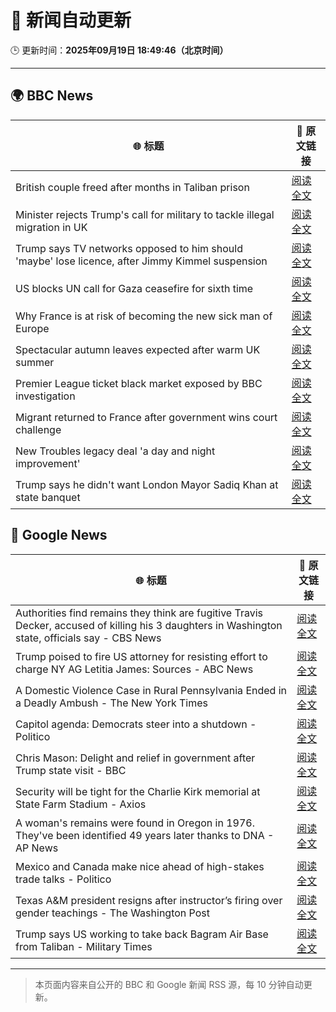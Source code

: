 # 🧠 新闻自动更新

🕒 更新时间：**2025年09月19日 18:49:46（北京时间）**

---

## 🌍 BBC News

| 🌐 标题 | 🔗 原文链接 |
|--------|-------------|
| British couple freed after months in Taliban prison | [阅读全文](https://www.bbc.com/news/articles/c0q7l8ewj0wo?at_medium=RSS&at_campaign=rss) |
| Minister rejects Trump's call for military to tackle illegal migration in UK | [阅读全文](https://www.bbc.com/news/articles/c04qre9l0v3o?at_medium=RSS&at_campaign=rss) |
| Trump says TV networks opposed to him should 'maybe' lose licence, after Jimmy Kimmel suspension | [阅读全文](https://www.bbc.com/news/articles/cr4qe0rz2zvo?at_medium=RSS&at_campaign=rss) |
| US blocks UN call for Gaza ceasefire for sixth time | [阅读全文](https://www.bbc.com/news/articles/ce3yj41083no?at_medium=RSS&at_campaign=rss) |
| Why France is at risk of becoming the new sick man of Europe | [阅读全文](https://www.bbc.com/news/articles/cvg9n6vr2eyo?at_medium=RSS&at_campaign=rss) |
| Spectacular autumn leaves expected after warm UK summer | [阅读全文](https://www.bbc.com/weather/articles/c5yvd830p37o?at_medium=RSS&at_campaign=rss) |
| Premier League ticket black market exposed by BBC investigation | [阅读全文](https://www.bbc.com/sport/articles/cwy9dlqxx2ro?at_medium=RSS&at_campaign=rss) |
| Migrant returned to France after government wins court challenge | [阅读全文](https://www.bbc.com/news/articles/cx273vnkjpmo?at_medium=RSS&at_campaign=rss) |
| New Troubles legacy deal 'a day and night improvement' | [阅读全文](https://www.bbc.com/news/articles/ckged550k76o?at_medium=RSS&at_campaign=rss) |
| Trump says he didn't want London Mayor Sadiq Khan at state banquet | [阅读全文](https://www.bbc.com/news/articles/cwyl01x9pllo?at_medium=RSS&at_campaign=rss) |

## 📰 Google News

| 🌐 标题 | 🔗 原文链接 |
|--------|-------------|
| Authorities find remains they think are fugitive Travis Decker, accused of killing his 3 daughters in Washington state, officials say - CBS News | [阅读全文](https://news.google.com/rss/articles/CBMimAFBVV95cUxQZGIzR0xRMDZ6WDdRLTIxZTdLTWtjRUFpTE1oR2lKdFpiMTRJN2FoMld2ZjdXdnRqZWJEWW9ncmRrYzlmUDhHT0hIV01vUnJ0empNbHBfZ2w4RUp5YkJ5MGhxaTZ2Z0duQ0R6NEpoSkpLa0U2b2t4Q2NEYnJERjRBSjdBNUcwRVoyOERYYVJKVFk4aGh3c0JOUNIBngFBVV95cUxQTjFZa3ZxZzM3R25oRlJmOW91MU01emc1bThWejk2b1RBRlY3V3ZoYnBzREEwRzZtUFY1UWgzWDFpVlo2aUlXcEROVi1uSnMxZGxxdlRzQlhPUXhXbmNPODZ0cGJraEpYelVYaUJKbVk4MXBwZHZ3YmpaQjlTRnplQ1ZpOEQ1czRtcUg1QVRtRldZSHpMNnJsVDBuZVVWUQ?oc=5) |
| Trump poised to fire US attorney for resisting effort to charge NY AG Letitia James: Sources - ABC News | [阅读全文](https://news.google.com/rss/articles/CBMinwFBVV95cUxNYjFUR0ZpakhnRHFmcF9RX0p6YWFGQlQtMWR0UXpUeVNXUE02SUtrVXZFbVBiaTJET092Rnp3Z3JsM2kyQ2M2REN3bHdDVnN5Nkl3Tm4xNXZpU1BFRkE5VVRQUC14U3l5OEU5WGstSHNrS2YxdGdDN29SaEtJaXZ2d3B3M2ZkLTBDRWJvZTZ6dndxT2xLR2dlOE9MVm5yUjDSAaQBQVVfeXFMUG9NdzFNdlhNQTg1VVk2b2JOSmxyOXIwdjJVRVo5dHVvTDk1V3N5dGhONGxIdElJSWhBQm9XM1R1bUVCNm9VMnZpbWttc0tNaV9DLXcwekJMMVNjZFhRSlZKdUVKaGpfLWJNLWowOGhOYVpoTmlOeFJtWnNqTkU4Wldhc1JXVnNHOVpudWxLWThCY29Ra2pFa2tzZmhaU3c2Y3BFRks?oc=5) |
| A Domestic Violence Case in Rural Pennsylvania Ended in a Deadly Ambush - The New York Times | [阅读全文](https://news.google.com/rss/articles/CBMihgFBVV95cUxPQkN1UWx4YzlOaHBxNmtNeUtHTTRDYVJ5UzFycXRkVnNicHZwNUYxVXhGUndraVljUUlPdmdFZkN5N2lLQ0RtUW9XR0ZTMzEtOGtjdHVSa09yMEtXQXMyakJ6TlowVE5kM3FpaTFPRE9VS2pGazA5enRpRW1DdkUwZElLMHlkQQ?oc=5) |
| Capitol agenda: Democrats steer into a shutdown - Politico | [阅读全文](https://news.google.com/rss/articles/CBMizgFBVV95cUxOTFpiTUlrcVBBNFhKaXc1RjJGcS01S1dUVzFKOWp1NWVZTHFKMXZEWXM2aWJhQkxianFnbnRQZnZrTFdySHVZdDM5Z3V0V0dfT3UzZVFBRHhZd0syQTcxZ19lNXJDMmNCRjMwTzFWWW1IVWZhTUZOTy1KZ1M5MmNlM1dvMnlrRzJ5SmRqbV9fT2Y1VElMOG1nX0JkVzRSZExkNHVfUjJmUDJoQ3VoTTFHUkZfd004YW16RXVxQzNTajBoUXdMSUZSNF9JaU9lZw?oc=5) |
| Chris Mason: Delight and relief in government after Trump state visit - BBC | [阅读全文](https://news.google.com/rss/articles/CBMiWkFVX3lxTE1sd05lYldpSjZyczVwbzJzSGFkNEtQYnphaF9JT0tJWFk2TWVKbUE4UHR5bHF5VUtWdXhLMW1EdDlsaEtlZ25fZG9qQ0E2dDlVVFRaUXZpT19mQdIBX0FVX3lxTFBYX09SNmoxVVp3ejBwSEFwRmhyQjIwcmJKU1Vzbzctc1FUTVBHNUU4Q29Oa1lQX0s3b19nd0M0QWFZLWIxZG9NeHNTcmN5UkYtbWhFbEVYUElmOHhvalYw?oc=5) |
| Security will be tight for the Charlie Kirk memorial at State Farm Stadium - Axios | [阅读全文](https://news.google.com/rss/articles/CBMipwFBVV95cUxNMV95bG93N0hUUUlUWUNWaERIanVmVWQ4SzlTNkJLMGZ0R3F0ZVl6SVp0ZFVFVVRFT0dEb3d6US1EcURSTC1vNnM1SGZ4akZvNnk1LXotdzl1bHRLbWNnYUMzZzJLenM4V1N0dVd0M1VTZzA0TlFEZUNsZ1ZmbW5hekVoSEtvamNVYmRfTEJRMVJ4OU1acXJGNFRna2FLc21nTWt3SllzSQ?oc=5) |
| A woman's remains were found in Oregon in 1976. They've been identified 49 years later thanks to DNA - AP News | [阅读全文](https://news.google.com/rss/articles/CBMioAFBVV95cUxNOTgxZVk4Qy1jTjRWWG5ldlhZR2FYVU9WTllHRVdXN1VKVGN0UDJab1hMRmR0NU9Pc1FLLURyZU45TXZhT3VFcTlTMW85MmVTYlVnNXFIQW5jSkNnZ09qZ0d5ZFhMX1EzODhpV0ZkQzRDWXRGMXQxRWtycFdnMk1UYXpYWGlJNlpya3Z4TDNHSVdFQ0ktd3ZzWFowbUJJMFhX?oc=5) |
| Mexico and Canada make nice ahead of high-stakes trade talks - Politico | [阅读全文](https://news.google.com/rss/articles/CBMikAFBVV95cUxPSWg3eGsyYWNPcVBOMGMxcnJlVXpLODlWSXFLbFQ5R0QyaTl2UG9qb3FPNnB0akppQlFYREVHQW55NnBEOVNIT05LQmN3SVRZS0hRYUN0YV9mRDdNY0VFRG9zWkx1OVM3WTBkLUlUeHZmdTZmbERIbXZjS1k5NDUxcEtXNnVScUQzX2hpbmt4Zl8?oc=5) |
| Texas A&M president resigns after instructor’s firing over gender teachings - The Washington Post | [阅读全文](https://news.google.com/rss/articles/CBMilwFBVV95cUxQRFV5ZXdfUmF5RWlVVlZCODRrZWl1RFNFS0g1WmZiaEpFUkZrZUVkUjdlRGxYX0hwSHRjVVdOM3hHaE51RkhJNjg5dk01dWRlNW1YSFFoZjh2NURVZmdfNjlTYmFESV92d3VsX0NYNEY5c1pDWlowczBlU0pWNHFFS0pNeUdSOTMtX0phbk9IS21kSzV1Vkhj?oc=5) |
| Trump says US working to take back Bagram Air Base from Taliban - Military Times | [阅读全文](https://news.google.com/rss/articles/CBMixwFBVV95cUxOdFF3dEs5b2xJcjJCN3NNUVBBMlVYb0F4amRsMGc1UDlzQXJsWGtLREhFcjB1UG9jclNsYW5kdEtvMUVXdGVMb0lZaVNhRnJkSFhQdnRTUjRTMEN6bi12ZkUyR2ZERmJNZy1YcjBodjhJajFkV19hM3AtN0E2ZkxOXzJQUXFQZmdyb2F4c1EzUEhlU2hyYUp3QUhvdlY0M2t6RUFsVFhjb0p3Y1VXTTNkdXJ6dUlfVWx0ZTBBRVBQVElvTWtsMXpB?oc=5) |

---
> 本页面内容来自公开的 BBC 和 Google 新闻 RSS 源，每 10 分钟自动更新。